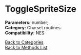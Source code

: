 # ToggleSpriteSize

**Parameters:** number;  
**Category:** Charset routines  
**Compatibility:** NES  


[Back to Categories](../categories/charset_routines.md)  
[Back to Methods List](../../SUMMARY.md)
